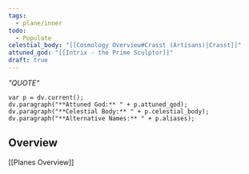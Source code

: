 ```yaml
---
tags:
  - plane/inner
todo:
  - Populate
celestial_body: "[[Cosmology Overview#Crasst (Artisans)|Crasst]]"
attuned_god: "[[Intrix - the Prime Sculptor]]"
draft: true
---
```

*"QUOTE"*
```dataviewjs
var p = dv.current();
dv.paragraph("**Attuned God:** " + p.attuned_god);
dv.paragraph("**Celestial Body:** " + p.celestial_body);
dv.paragraph("**Alternative Names:** " + p.aliases);
```
## Overview

[[Planes Overview]]